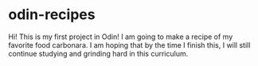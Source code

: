 # odin-recipes
Hi! This is my first project in Odin! I am going to make a recipe of my favorite food carbonara.
I am hoping that by the time I finish this, I will still continue studying and grinding hard in this curriculum.
